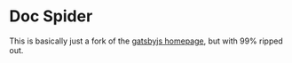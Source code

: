 # Doc Spider

This is basically just a fork of the [gatsbyjs homepage](https://gatsbyjs.org), but with 99% ripped out.